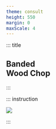 ```yaml
---
theme: consult
height: 550
margin: 0
maxScale: 4
---
```

<!-- slide template="[[gym-ex]]" -->

::: title
## Banded<br> Wood Chop
:::

::: instruction

![](https://i0.wp.com/post.healthline.com/wp-content/uploads/2021/01/400x400_Resistance_Band_Workout_Abs_Banded_Wood_Chop.gif?h=840)

:::